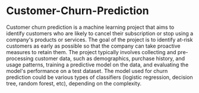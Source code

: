 # Customer-Churn-Prediction

Customer churn prediction is a machine learning project that aims to identify customers who are likely to cancel their subscription or stop using a company's products or services. The goal of the project is to identify at-risk customers as early as possible so that the company can take proactive measures to retain them. The project typically involves collecting and pre-processing customer data, such as demographics, purchase history, and usage patterns, training a predictive model on the data, and evaluating the model's performance on a test dataset. The model used for churn prediction could be various types of classifiers (logistic regression, decision tree, random forest, etc), depending on the complexity.
